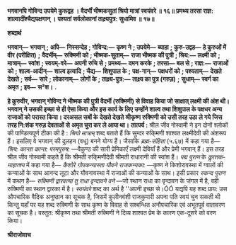 **भगवानपि गोविन्द उपयेमे कुरूद्वह ।** **वैदर्भीं भीष्मकसुतां श्रियो मात्रां स्वयंवरे ॥ १६॥** **प्रमथ्य तरसा राज्ञ: शाल्वादींश्चैद्यपक्षगान् ।** **पश्यतां सर्वलोकानां ताक्ष्र्यपुत्र: सुधामिव ॥ १७॥** 

**शब्दार्थ** 

**भगवान्—** **भगवान्** **; अपि—** **निस्सन्देह** **; गोविन्द:—** **कृष्ण ने** **; उपयेमे—** **ब्याहा** **; कुरु-उद्वह—** **हे कुरुओं में वीर (परीक्षित)** **;** **वैदर्भीम्—** **रुक्मिणी को** **; भीष्मक-सुताम्—** **राजा भीष्मक की पुत्री** **; श्रिय:—** **लक्ष्मी को** **; मात्राम्—** **स्वांश** **; स्वयम्-वरे—** **अपनी** **रुचि से** **; प्रमथ्य—** **दमन करके** **; तरसा—** **बल से** **; राज्ञ:—** **राजाओं को** **; शाल्व-आदीन्—** **शाल्व इत्यादि** **; चैद्य—** **शिशुपाल के** **;** **पक्ष-गान्—** **पक्षधरों को** **; पश्यताम्—** **देखते देखते** **; सर्व—** **सारे** **; लोकानाम्—** **लोगों के** **; ताक्ष्र्य-पुत्र:—** **ताक्ष्र्य का पुत्र (गरुड़)** **;** **सुधाम्—** **स्वर्ग का अमृत** **; इव—** **स²श।** **.** 

**हे कुरुवीर, भगवान् गोविन्द ने भीष्मक की पुत्री वैदर्भी (रुक्मिणी) से विवाह किया जो** **साक्षात् लक्ष्मी की अंश थी। भगवान् ने उसकी इच्छा से ही ऐसा किया और इस कार्य के लिए** **उन्होंने शाल्व तथा शिशुपाल के पक्षधर अन्य राजाओं को परास्त किया। दरअसल सबों के** **देखते देखते श्रीकृष्ण रुक्मिणी को उसी तरह उठा ले गये जिस तरह नि:शंक गरुड़ देवताओं से** **अमृत चुरा कर ले आया था।** **तात्पर्य :** श्रील जीव गोस्वामी ने इन दोनों श्लोकों की पाण्डित्यपूर्ण टीका की है : *श्रियो मात्राम्*  शब्द बताते हैं कि सुन्दर रुकि्मणी शाश्वत लक्ष्मीदेवी की अंशरूप हैं। इसलिए वे भगवान् की दुलहन (वधू) बनने योग्य हैं। जैसाकि *ब्रह्म-संहिता* (५.६७) में कहा गया है— *श्रिय: कान्ता कान्त:* *परमपुरुष:* —वैकुण्ठ की सारी प्रेमिकाएँ लक्ष्मी देवियाँ हैं और प्रेमी भगवान् हैं। इस तरह श्रील जीव गोस्वामी कहते हैं कि श्रीमती रुकि्मणीदेवी श्रीमती राधारानी की स्वांश हैं। *पद्म पुराण* के *काॢत्तक-* *माहात्श्य* में कहा गया है— *कैशोरे गोपकन्यास्ता यौवने राजकन्यका:* —कृष्ण ने किशोरावस्था में ग्वालों की कन्याओं के साथ आनन्द लूटा और यौवनावस्था में राजाओं की कन्याओं के साथ। इसी प्रकार *स्कन्द पुराण* में कथन है— *रुक्मिणी द्वारवत्यां तु राधा वृन्दावने वने* —जो स्थान राधा का वृन्दावन के जंगल में है, वही रुक्मिणी का स्थान द्वारका में है। *स्वयंवरे* शब्द का अर्थ है ''अपनी इच्छा से।ÓÓ यद्यपि यह शब्द प्राय: उस औपचारिक वैदिक अनुष्ठान का सूचक है, जिसमें कुलीनवंशी राजकुमारी अपना पति स्वयं चुन सकती थी किन्तु यहाँ पर यह शब्द रुक्मिणी के साथ कृष्ण के विवाह से सश्बन्धित अनौपचारिक एवं अभूतपूर्व वातावरण का सूचक है। वस्तुत: श्रीकृष्ण तथा श्रीमती रुक्मिणी ने दिव्य शाश्वत प्रेम के कारण एक-दूसरे को वरण किया।  

**श्रीराजोवाच** 